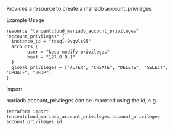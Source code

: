 Provides a resource to create a mariadb account_privileges

Example Usage

```hcl
resource "tencentcloud_mariadb_account_privileges" "account_privileges" {
  instance_id = "tdsql-9vqvls95"
  accounts {
		user = "keep-modify-privileges"
		host = "127.0.0.1"
  }
  global_privileges = ["ALTER", "CREATE", "DELETE", "SELECT", "UPDATE", "DROP"]
}
```

Import

mariadb account_privileges can be imported using the id, e.g.

```
terraform import tencentcloud_mariadb_account_privileges.account_privileges account_privileges_id
```